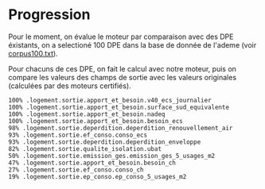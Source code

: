 # Progression

Pour le moment, on évalue le moteur par comparaison avec des DPE éxistants, on a selectioné 100 DPE dans la base de donnée de l'ademe (voir [corpus100.txt](./corpus100.txt)).

Pour chacuns de ces DPE, on fait le calcul avec notre moteur, puis on compare les valeurs des champs de sortie avec les valeurs originales (calculées par des moteurs certifiés).

```
100% .logement.sortie.apport_et_besoin.v40_ecs_journalier
100% .logement.sortie.apport_et_besoin.surface_sud_equivalente
100% .logement.sortie.apport_et_besoin.nadeq
100% .logement.sortie.apport_et_besoin.besoin_ecs
98% .logement.sortie.deperdition.deperdition_renouvellement_air
93% .logement.sortie.ef_conso.conso_ecs
93% .logement.sortie.deperdition.deperdition_enveloppe
82% .logement.sortie.qualite_isolation.ubat
50% .logement.sortie.emission_ges.emission_ges_5_usages_m2
47% .logement.sortie.apport_et_besoin.besoin_ch
27% .logement.sortie.ef_conso.conso_ch
19% .logement.sortie.ep_conso.ep_conso_5_usages_m2
```
